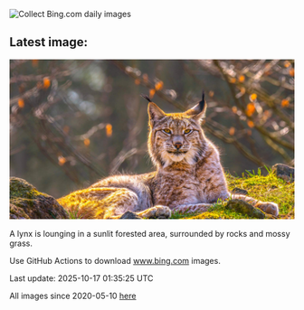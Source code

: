 ![Collect Bing.com daily images](https://github.com/counter2015/bing-daily-images/workflows/Collect%20Bing.com%20daily%20images/badge.svg)
## Latest image:
![](images/SiberianLynx.jpg)

A lynx is lounging in a sunlit forested area, surrounded by rocks and mossy grass.

Use GitHub Actions to download www.bing.com images.

Last update: 2025-10-17 01:35:25 UTC

All images since 2020-05-10 [here](https://github.com/counter2015/bing-daily-images/tree/master/images)
